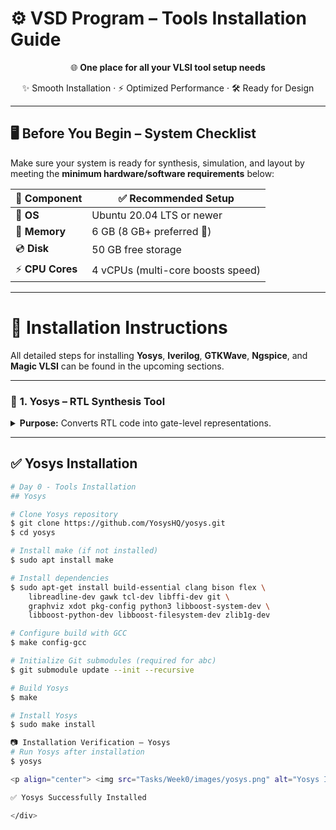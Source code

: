 # ⚙️ VSD Program – Tools Installation Guide  

<div align="center">

🌐 **One place for all your VLSI tool setup needs**  

✨ Smooth Installation · ⚡ Optimized Performance · 🛠️ Ready for Design  

</div>  

---

## 🖥️ **Before You Begin – System Checklist**  

Make sure your system is ready for synthesis, simulation, and layout by meeting the **minimum hardware/software requirements** below:  

<div align="center">

| 🔧 **Component** | ✅ **Recommended Setup** |
|------------------|--------------------------|
| 🐧 **OS**        | Ubuntu 20.04 LTS or newer |
| 💾 **Memory**    | 6 GB (8 GB+ preferred 🚀) |
| 💿 **Disk**      | 50 GB free storage |
| ⚡ **CPU Cores** | 4 vCPUs (multi-core boosts speed) |

</div>  

---

# 📂 Installation Instructions  

All detailed steps for installing **Yosys**, **Iverilog**, **GTKWave**, **Ngspice**, and **Magic VLSI** can be found in the upcoming sections.  

---

### 🧠 **1. Yosys – RTL Synthesis Tool**

<details>
<summary><b>Purpose:</b> Converts RTL code into gate-level representations.</summary>

Yosys is an open-source framework for Verilog RTL synthesis, offering algorithms and optimization passes to transform RTL into gate-level netlists for further simulation and physical design.

</details>

---

## ✅ **Yosys Installation**

```bash
# Day 0 - Tools Installation
## Yosys

# Clone Yosys repository
$ git clone https://github.com/YosysHQ/yosys.git
$ cd yosys 

# Install make (if not installed)
$ sudo apt install make 

# Install dependencies
$ sudo apt-get install build-essential clang bison flex \
    libreadline-dev gawk tcl-dev libffi-dev git \
    graphviz xdot pkg-config python3 libboost-system-dev \
    libboost-python-dev libboost-filesystem-dev zlib1g-dev

# Configure build with GCC
$ make config-gcc

# Initialize Git submodules (required for abc)
$ git submodule update --init --recursive

# Build Yosys
$ make 

# Install Yosys
$ sudo make install

📷 Installation Verification – Yosys
# Run Yosys after installation
$ yosys

<p align="center"> <img src="Tasks/Week0/images/yosys.png" alt="Yosys Installed" width="600"/> </p> <div align="center">

✅ Yosys Successfully Installed

</div>
